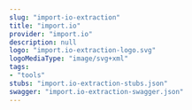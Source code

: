 ```yaml
---
slug: "import-io-extraction"
title: "import.io"
provider: "import.io"
description: null
logo: "import.io-extraction-logo.svg"
logoMediaType: "image/svg+xml"
tags:
- "tools"
stubs: "import.io-extraction-stubs.json"
swagger: "import.io-extraction-swagger.json"
---
```

